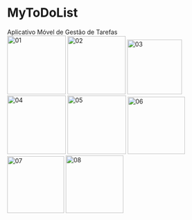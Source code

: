 # MyToDoList
Aplicativo Móvel de Gestão de Tarefas  
<img width="135" alt="01" src="https://github.com/alinecgomes/MyToDoList/assets/123496040/6be7eb16-3272-40e8-9b8c-ae0d78854714">
<img width="134" alt="02" src="https://github.com/alinecgomes/MyToDoList/assets/123496040/b3a29d40-6239-4485-afbd-a39b7e00b29b">
<img width="126" alt="03" src="https://github.com/alinecgomes/MyToDoList/assets/123496040/4ea3d2b4-68ec-40f0-9858-3e224741953e">
<img width="135" alt="04" src="https://github.com/alinecgomes/MyToDoList/assets/123496040/18441f90-d98d-431e-b91c-947b0f206c33">
<img width="135" alt="05" src="https://github.com/alinecgomes/MyToDoList/assets/123496040/6309e8b6-1f26-408a-ae71-674a182d7257">
<img width="132" alt="06" src="https://github.com/alinecgomes/MyToDoList/assets/123496040/35d7ee26-89fc-4329-8ce4-8a05cda73332">
<img width="131" alt="07" src="https://github.com/alinecgomes/MyToDoList/assets/123496040/c57c40a5-4d47-4cd8-80c1-31cb08d8752a">
<img width="133" alt="08" src="https://github.com/alinecgomes/MyToDoList/assets/123496040/dac50955-9129-45ed-ad5d-1577182e876b">
